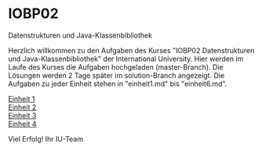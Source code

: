 # IOBP02
Datenstrukturen und Java-Klassenbibliothek

Herzlich willkommen zu den Aufgaben des Kurses "IOBP02 Datenstrukturen und Java-Klassenbibliothek" der International University. Hier werden im Laufe des Kurses die Aufgaben hochgeladen (master-Branch). Die Lösungen werden 2 Tage später im solution-Branch angezeigt. Die Aufgaben zu jeder Einheit stehen in "einheit1.md" bis "einheit6.md".

[Einheit 1](einheit1.md)  
[Einheit 2](einheit2.md)  
[Einheit 3](einheit3.md)  
[Einheit 4](einheit4.md)

Viel Erfolg!
Ihr IU-Team
